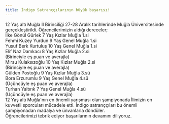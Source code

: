 ```yaml
---
title: İndigo Satranççılarının büyük başarısı!
---
```


12 Yaş altı Muğla İl Birinciliği 27-28 Aralık tarihlerinde Muğla Üniversitesinde gerçekleştirildi. Öğrencilerimizin aldığı dereceler;  
İlke Gönül Gürlek 7 Yaş Kızlar Muğla 1.si  
Fehmi Kuzey Yurdun 9 Yaş Genel Muğla 1.si  
Yusuf Berk Kurtuluş 10 Yaş Genel Muğla 1.si  
Elif Naz Damkacı 8 Yaş Kızlar Muğla 2.si  
(Birinciyle eş puan ve averajla)  
Mirsu Kulaksızoğlu 10 Yaş Kızlar Muğla 2.si  
(Birinciyle eş puan ve averajla)  
Gülden Postoğlu 9 Yaş Kızlar Muğla 3.sü  
Bora Erzurumlu 9 Yaş Genel Muğla 4.sü  
(Üçüncüyle eş puan ve averajla)  
Turhan Yaltırık 7 Yaş Genel Muğla 4.sü  
(Üçüncüyle eş puan ve averajla)  
12 Yaş altı Muğla'nın en önemli yarışması olan şampiyonada İlimizin en kuvvetli sporcuları mücadele etti. İndigo satranççıları bu önemli şampiyonadan madalya ve ünvanlarla döndüler.  
Öğrencilerimizi tebrik ediyor başarılarının devamını diliyoruz.  

